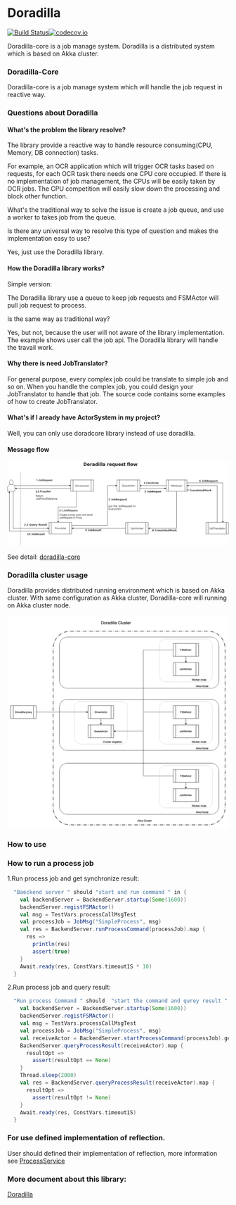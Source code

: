 Doradilla
===========================

[![Build Status](https://travis-ci.org/wherby/doradilla.svg?branch=master)](https://travis-ci.org/wherby/doradilla)[![codecov.io](https://codecov.io/github/wherby/doradilla/coverage.svg?branch=master)](https://codecov.io/github/wherby/doradilla?branch=master)


Doradilla-core is a job manage system.
Doradilla is a distributed system which is based on Akka cluster.

### Doradilla-Core

Doradilla-core is a job manage system which will handle the job request in reactive way.

### Questions about Doradilla

#### What's the problem the library resolve?

The library provide a reactive way to handle resource consuming(CPU, Memory, DB connection) tasks.

For example, an OCR application which will trigger OCR tasks based on requests, for each OCR task there needs one CPU core occupied. If there is no implementation of job management, the CPUs will be easily taken by OCR jobs. The CPU competition will easily slow down the processing and block other function.

What's the traditional way to solve the issue is create a job queue, and use a worker to takes job from the queue.

Is there any universal way to resolve this type of question and makes the implementation easy to use? 


Yes, just use the Doradilla library.

#### How the Doradilla library works?

Simple version: 

The Doradilla library use a queue to keep job requests and FSMActor will pull job request to process.  

Is the same way as traditional way?

Yes, but not, because the user will not aware of the library implementation. The example shows user call the job api. The Doradilla library will handle the travail work.

#### Why there is need JobTranslator?

For general purpose, every complex job could be translate to simple job and so on. When you handle the complex job, you could design your JobTranslator to handle that job.
The source code contains some examples of how to create JobTranslator.

#### What's if I aready have ActorSystem in my project?

Well, you can only use doradcore library instead of use doradilla.


#### Message flow
![msgflow](./docs/doradilla-core/pics/msgflow.jpg)

See detail: [doradilla-core](/docs/doradilla-core/doradilla-core.md)



### Doradilla cluster usage


Doradilla provides distributed running environment which is based on Akka cluster. With same configuration as Akka cluster, Doradilla-core will running on Akka cluster node.

![Doradilla-cluster](./docs/doradilla-core/pics/dora-cluster.png)


### How to use

### How to run a process job

1.Run process job and get synchronize result:

```Scala
  "Baeckend server " should "start and run command " in {
    val backendServer = BackendServer.startup(Some(1600))
    backendServer.registFSMActor()
    val msg = TestVars.processCallMsgTest
    val processJob = JobMsg("SimpleProcess", msg)
    val res = BackendServer.runProcessCommand(processJob).map {
      res =>
        println(res)
        assert(true)
    }
    Await.ready(res, ConstVars.timeout1S * 10)
  }
```

2.Run process job and query result:

``` Scala
  "Run process Command " should  "start the command and qurey result " in {
    val backendServer = BackendServer.startup(Some(1600))
    backendServer.registFSMActor()
    val msg = TestVars.processCallMsgTest
    val processJob = JobMsg("SimpleProcess", msg)
    val receiveActor = BackendServer.startProcessCommand(processJob).get
    BackendServer.queryProcessResult(receiveActor).map {
      resultOpt =>
        assert(resultOpt == None)
    }
    Thread.sleep(2000)
    val res = BackendServer.queryProcessResult(receiveActor).map {
      resultOpt =>
        assert(resultOpt != None)
    }
    Await.ready(res, ConstVars.timeout1S)
  }
```

### For use defined implementation of reflection. 

User should defined their implementation of reflection, more information see [ProcessService](./docs/doradilla-core/util/ProcessService.md)

### More document about this library:

[Doradilla](https://wherby.github.io/doradilla/)



